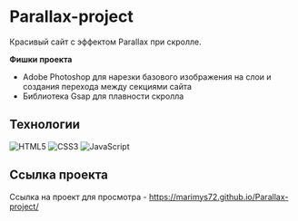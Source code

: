 # Parallax-project
Красивый сайт с эффектом Parallax при скролле.

**Фишки проекта**

- Adobe Photoshop для нарезки базового изображения на слои и создания перехода между секциями сайта
- Библиотека Gsap для плавности скролла

## Технологии
![HTML5](https://img.shields.io/badge/-HTML5-e34f26?logo=html5&logoColor=white)
![CSS3](https://img.shields.io/badge/-CSS3-1572b6?logo=css3&logoColor=white)
![JavaScript](https://img.shields.io/badge/-JavaScript-f7df1e?logo=javaScript&logoColor=black)

## Ссылка проекта
Ссылка на проект для просмотра - https://marimys72.github.io/Parallax-project/
